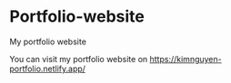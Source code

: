 # Portfolio-website
My portfolio website

You can visit my portfolio website on https://kimnguyen-portfolio.netlify.app/

